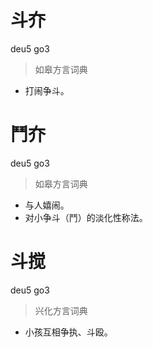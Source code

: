 # 斗夰
deu5 go3
> 如皋方言词典
- 打闹争斗。

# 鬥夰
deu5 go3
> 如皋方言词典
- 与人嬉闹。
- 对小争斗（鬥）的淡化性称法。

# 斗搅
deu5 go3
> 兴化方言词典
- 小孩互相争执、斗殴。
